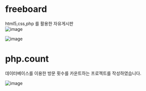 # freeboard
html5,css,php 를 활용한 자유게시판<br>
![image](https://user-images.githubusercontent.com/89557192/168990904-a675cb79-0181-458c-ab77-fc4be32eaf64.png) 


![image](https://user-images.githubusercontent.com/89557192/168990951-d84010d5-d84f-4e06-910d-e7e216c37291.png)


# php.count

데이터베이스를 이용한 방문 횟수를 카운트하는 프로젝트를 작성하였습니다.


![image](https://user-images.githubusercontent.com/89557192/170007893-7cf61b45-79b3-4d9d-b589-261761d8a1ce.png)
